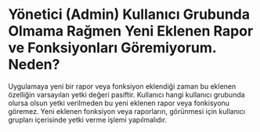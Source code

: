 # Yönetici (Admin) Kullanıcı Grubunda Olmama Rağmen Yeni Eklenen Rapor ve Fonksiyonları Göremiyorum. Neden?

Uygulamaya yeni bir rapor veya fonksiyon eklendiği zaman bu eklenen özelliğin varsayılan yetki değeri pasiftir. 
Kullanıcı hangi kullanıcı grubunda olursa olsun yetki verilmeden bu yeni eklenen rapor veya fonkisyonu göremez. 
Yeni eklenen fonksiyon veya raporların, görünmesi için kullanıcı grupları içerisinde yetki verme işlemi yapılmalıdır.


